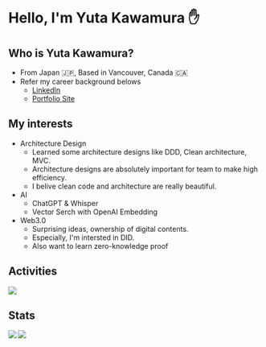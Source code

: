 # Hello, I'm Yuta Kawamura ✋

## Who is Yuta Kawamura?

- From Japan 🇯🇵, Based in Vancouver, Canada 🇨🇦
- Refer my career background belows
  - [LinkedIn](https://www.linkedin.com/in/yuta519/)
  - [Portfolio Site](https://yuta519.github.io/)

## My interests

- Architecture Design
  - Learned some architecture designs like DDD, Clean architecture, MVC.
  - Architecture designs are absolutely important for team to make high efficiency.
  - I belive clean code and architecture are really beautiful.
- AI
  - ChatGPT & Whisper
  - Vector Serch with OpenAI Embedding
- Web3.0
  - Surprising ideas, ownership of digital contents.
  - Especially, I'm intersted in DID.
  - Also want to learn zero-knowledge proof

## Activities

[![](https://github-profile-summary-cards.vercel.app/api/cards/profile-details?username=yuta519&theme=vue)](https://github.com/vn7n24fzkq/github-profile-summary-cards)

## Stats

<a href="https://github.com/anuraghazra/github-readme-stats">
  <img align="left" src="https://github-readme-stats.vercel.app/api?username=yuta519&count_private=true&show_icons=true" />
</a>
<a href="https://github.com/anuraghazra/github-readme-stats">
  <img align="left" src="https://github-readme-stats.vercel.app/api/top-langs/?username=yuta519" />
</a>
